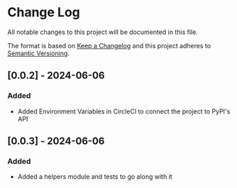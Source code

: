# Change Log

All notable changes to this project will be documented in this file.

The format is based on [Keep a Changelog](http://keepachangelog.com/)
and this project adheres to [Semantic Versioning](http://semver.org/).

## [0.0.2] - 2024-06-06

### Added

- Added Environment Variables in CircleCI to connect the project to PyPI's API

## [0.0.3] - 2024-06-06

### Added

- Added a helpers module and tests to go along with it
